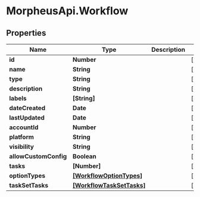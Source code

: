 # MorpheusApi.Workflow

## Properties

Name | Type | Description | Notes
------------ | ------------- | ------------- | -------------
**id** | **Number** |  | [optional] 
**name** | **String** |  | [optional] 
**type** | **String** |  | [optional] 
**description** | **String** |  | [optional] 
**labels** | **[String]** |  | [optional] 
**dateCreated** | **Date** |  | [optional] 
**lastUpdated** | **Date** |  | [optional] 
**accountId** | **Number** |  | [optional] 
**platform** | **String** |  | [optional] 
**visibility** | **String** |  | [optional] 
**allowCustomConfig** | **Boolean** |  | [optional] 
**tasks** | **[Number]** |  | [optional] 
**optionTypes** | [**[WorkflowOptionTypes]**](WorkflowOptionTypes.md) |  | [optional] 
**taskSetTasks** | [**[WorkflowTaskSetTasks]**](WorkflowTaskSetTasks.md) |  | [optional] 


